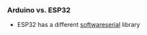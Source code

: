 ### Arduino vs. ESP32
* ESP32 has a different [softwareserial](https://github.com/plerup/espsoftwareserial/) library
